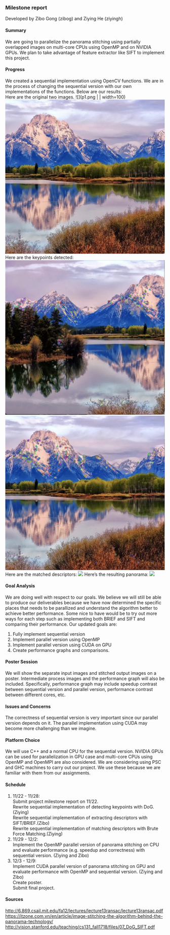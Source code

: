 ### Milestone report 

Developed by Zibo Gong (zibog) and Ziying He (ziyingh)

#### Summary
We are going to parallelize the panorama stitching using partially overlapped images on multi-core CPUs using OpenMP and on NVIDIA GPUs. We plan to take advantage of feature extractor like SIFT to implement this project.

#### Progress
We created a sequential implementation using OpenCV functions. We are in the process of changing the sequential version with our own implementations of the functions. Below are our results:  
Here are the original two images.
![](p1.png | | width=100)![](p2.png)
Here are the keypoints detected:
![](p3.png)![](p4.png)
Here are the matched descriptors:
![](p5.png)
Here’s the resulting panorama:
![](p6.png)

#### Goal Analysis
We are doing well with respect to our goals. We believe we will still be able to produce our deliverables because we have now determined the specific places that needs to be parallized and understand the algorithm better to achieve better performance. Some nice to have would be to try out more ways for each step such as implementing both BRIEF and SIFT and comparing their performance. Our updated goals are:  
1. Fully implement sequential version  
2. Implement parallel version using OpenMP  
3. Implement parallel version using CUDA on GPU  
4. Create performance graphs and comparisons.  

#### Poster Session
We will show the separate input images and stitched output images on a poster. Intermediate process images and the performance graph will also be included. Specifically, performance graph may include speedup contrast between sequential version and parallel version, performance contrast between different cores, etc.

#### Issues and Concerns
The correctness of sequential version is very important since our parallel version depends on it. The parallel implementation using CUDA may become more challenging than we imagine.

#### Platform Choice
We will use C++ and a normal CPU for the sequential version. NVIDIA GPUs can be used for parallelization in GPU case and multi-core CPUs using OpenMP and OpenMPI are also considered. We are considering using PSC and GHC machines to carry out our project. We use these because we are familiar with them from our assignments.

#### Schedule
1. 11/22 - 11/28:  
Submit project milestone report on 11/22.  
Rewrite sequential implementation of detecting keypoints with DoG. (Ziying)  
Rewrite sequential implementation of extracting descriptors with SIFT/BRIEF.(Zibo)  
Rewrite sequential implementation of matching descriptors with Brute Force Matching.(Ziying)  
2. 11/29 - 12/2:  
Implement the OpenMP parallel version of panorama stitching on CPU and evaluate performance (e.g. speedup and correctness) with sequential version. (Ziying and Zibo)  
3. 12/3 - 12/9:  
Implement CUDA parallel version of panorama stitching on GPU and evaluate performance with OpenMP and sequential version. (Ziying and Zibo)  
Create poster.  
Submit final project.

#### Sources
<http://6.869.csail.mit.edu/fa12/lectures/lecture13ransac/lecture13ransac.pdf>
<https://itzone.com.vn/en/article/image-stitching-the-algorithm-behind-the-panorama-technology/>
<http://vision.stanford.edu/teaching/cs131_fall1718/files/07_DoG_SIFT.pdf>
